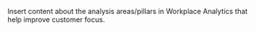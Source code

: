 Insert content about the analysis areas/pillars in Workplace Analytics that help improve customer focus.